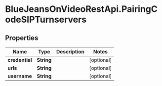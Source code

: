 # BlueJeansOnVideoRestApi.PairingCodeSIPTurnservers

## Properties
Name | Type | Description | Notes
------------ | ------------- | ------------- | -------------
**credential** | **String** |  | [optional] 
**urls** | **String** |  | [optional] 
**username** | **String** |  | [optional] 


